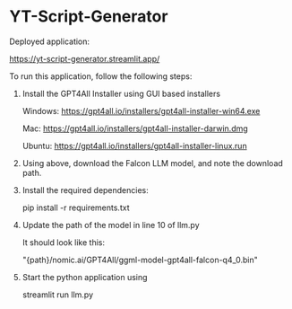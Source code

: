 # YT-Script-Generator

Deployed application:

https://yt-script-generator.streamlit.app/

To run this application, follow the following steps:

1. Install the GPT4All Installer using GUI based installers
   
    Windows: https://gpt4all.io/installers/gpt4all-installer-win64.exe

    Mac: https://gpt4all.io/installers/gpt4all-installer-darwin.dmg

    Ubuntu: https://gpt4all.io/installers/gpt4all-installer-linux.run

2. Using above, download the Falcon LLM model, and note the download path.

3. Install the required dependencies:
   
    pip install -r requirements.txt

4. Update the path of the model in line 10 of llm.py

   It should look like this:

   "{path}/nomic.ai/GPT4All/ggml-model-gpt4all-falcon-q4_0.bin"

6. Start the python application using
   
    streamlit run llm.py
